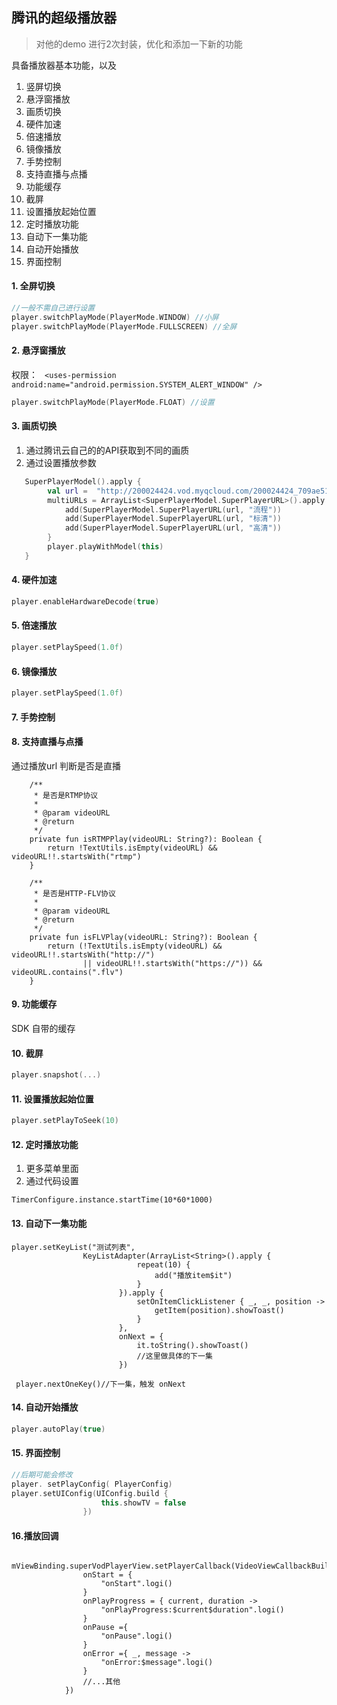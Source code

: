 ## 腾讯的超级播放器
> 对他的demo 进行2次封装，优化和添加一下新的功能

具备播放器基本功能，以及
1. 竖屏切换
2. 悬浮窗播放
3. 画质切换
4. 硬件加速
5. 倍速播放
6. 镜像播放
7. 手势控制
8. 支持直播与点播
9. 功能缓存
10. 截屏
11. 设置播放起始位置
12. 定时播放功能
13. 自动下一集功能
14. 自动开始播放
15. 界面控制



#### 1. 全屏切换

```kotlin
//一般不需自己进行设置
player.switchPlayMode(PlayerMode.WINDOW) //小屏
player.switchPlayMode(PlayerMode.FULLSCREEN) //全屏
```
#### 2. 悬浮窗播放
权限：  ` <uses-permission android:name="android.permission.SYSTEM_ALERT_WINDOW" />`
```kotlin
player.switchPlayMode(PlayerMode.FLOAT) //设置
```

#### 3. 画质切换
1. 通过腾讯云自己的的API获取到不同的画质
2. 通过设置播放参数
```kotlin
   SuperPlayerModel().apply {
        val url =  "http://200024424.vod.myqcloud.com/200024424_709ae516bdf811e6ad39991f76a4df69.f20.mp4"
        multiURLs = ArrayList<SuperPlayerModel.SuperPlayerURL>().apply {
            add(SuperPlayerModel.SuperPlayerURL(url, "流程"))
            add(SuperPlayerModel.SuperPlayerURL(url, "标清"))
            add(SuperPlayerModel.SuperPlayerURL(url, "高清"))
        }
        player.playWithModel(this)
   }
```

#### 4. 硬件加速
```kotlin
player.enableHardwareDecode(true)
```

#### 5. 倍速播放
```kotlin
player.setPlaySpeed(1.0f)
```
#### 6. 镜像播放
```kotlin
player.setPlaySpeed(1.0f)
```
#### 7. 手势控制

#### 8. 支持直播与点播
通过播放url 判断是否是直播
```
    /**
     * 是否是RTMP协议
     *
     * @param videoURL
     * @return
     */
    private fun isRTMPPlay(videoURL: String?): Boolean {
        return !TextUtils.isEmpty(videoURL) && videoURL!!.startsWith("rtmp")
    }

    /**
     * 是否是HTTP-FLV协议
     *
     * @param videoURL
     * @return
     */
    private fun isFLVPlay(videoURL: String?): Boolean {
        return (!TextUtils.isEmpty(videoURL) && videoURL!!.startsWith("http://")
                || videoURL!!.startsWith("https://")) && videoURL.contains(".flv")
    }

```

#### 9. 功能缓存
SDK 自带的缓存

#### 10. 截屏
```kotlin
player.snapshot(...)
```

#### 11. 设置播放起始位置
```kotlin
player.setPlayToSeek(10)
```

#### 12. 定时播放功能
1. 更多菜单里面
2. 通过代码设置
```
TimerConfigure.instance.startTime(10*60*1000)
```

#### 13. 自动下一集功能
```
player.setKeyList("测试列表",
                KeyListAdapter(ArrayList<String>().apply {
                            repeat(10) {
                                add("播放item$it")
                            }
                        }).apply {
                            setOnItemClickListener { _, _, position ->
                                getItem(position).showToast()
                            }
                        },
                        onNext = {
                            it.toString().showToast()
                            //这里做具体的下一集
                        })

 player.nextOneKey()//下一集，触发 onNext
```

#### 14. 自动开始播放
```kotlin
player.autoPlay(true)
```

#### 15. 界面控制
```kotlin
//后期可能会修改
player. setPlayConfig( PlayerConfig)
player.setUIConfig(UIConfig.build {
                    this.showTV = false
                })
```

#### 16.播放回调
```
   mViewBinding.superVodPlayerView.setPlayerCallback(VideoViewCallbackBuilder.build{
                onStart = {
                    "onStart".logi()
                }
                onPlayProgress = { current, duration ->
                    "onPlayProgress:$current$duration".logi()
                }
                onPause ={
                    "onPause".logi()
                }
                onError ={ _, message ->
                    "onError:$message".logi()
                }
                //...其他
            })
```